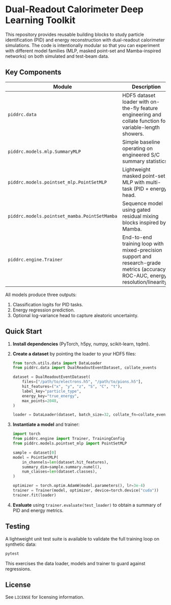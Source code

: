 # Dual-Readout Calorimeter Deep Learning Toolkit

This repository provides reusable building blocks to study particle
identification (PID) and energy reconstruction with dual-readout
calorimeter simulations.  The code is intentionally modular so that you
can experiment with different model families (MLP, masked point-set and
Mamba-inspired networks) on both simulated and test-beam data.

## Key Components

| Module | Description |
| --- | --- |
| `piddrc.data` | HDF5 dataset loader with on-the-fly feature engineering and collate function for variable-length showers. |
| `piddrc.models.mlp.SummaryMLP` | Simple baseline operating on engineered S/C summary statistics. |
| `piddrc.models.pointset_mlp.PointSetMLP` | Lightweight masked point-set MLP with multi-task (PID + energy) head. |
| `piddrc.models.pointset_mamba.PointSetMamba` | Sequence model using gated residual mixing blocks inspired by Mamba. |
| `piddrc.engine.Trainer` | End-to-end training loop with mixed-precision support and research-grade metrics (accuracy, ROC-AUC, energy resolution/linearity). |

All models produce three outputs:

1. Classification logits for PID tasks.
2. Energy regression prediction.
3. Optional log-variance head to capture aleatoric uncertainty.

## Quick Start

1. **Install dependencies** (PyTorch, h5py, numpy, scikit-learn, tqdm).
2. **Create a dataset** by pointing the loader to your HDF5 files:

   ```python
   from torch.utils.data import DataLoader
   from piddrc.data import DualReadoutEventDataset, collate_events

   dataset = DualReadoutEventDataset(
       files=["/path/to/electrons.h5", "/path/to/pions.h5"],
       hit_features=("x", "y", "z", "S", "C", "t"),
       label_key="particle_type",
       energy_key="true_energy",
       max_points=2048,
   )

   loader = DataLoader(dataset, batch_size=32, collate_fn=collate_events, shuffle=True)
   ```

3. **Instantiate a model** and trainer:

   ```python
   import torch
   from piddrc.engine import Trainer, TrainingConfig
   from piddrc.models.pointset_mlp import PointSetMLP

   sample = dataset[0]
   model = PointSetMLP(
       in_channels=len(dataset.hit_features),
       summary_dim=sample.summary.numel(),
       num_classes=len(dataset.classes),
   )

   optimizer = torch.optim.AdamW(model.parameters(), lr=3e-4)
   trainer = Trainer(model, optimizer, device=torch.device("cuda"))
   trainer.fit(loader)
   ```

4. **Evaluate** using `trainer.evaluate(test_loader)` to obtain a summary
   of PID and energy metrics.

## Testing

A lightweight unit test suite is available to validate the full training
loop on synthetic data:

```bash
pytest
```

This exercises the data loader, models and trainer to guard against
regressions.

## License

See `LICENSE` for licensing information.
